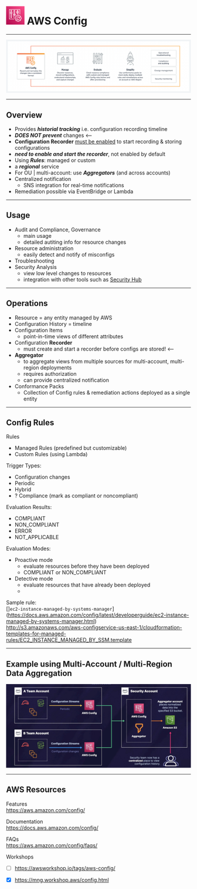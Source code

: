 # <img src="../../images/ConfigLogo.png" alt="Config" style="height: 50px; width:50px;"/>  AWS Config
---  

![Config Diagram](../../images/ConfigDiagram.png)

---  
## Overview  
- Provides ***historial tracking*** i.e. configuration recording timeline
- ***DOES NOT prevent*** changes <--
- **Configuration Recorder** <ins>must be enabled</ins> to start recording & storing configurations
- ***need to enable and start the recorder***, not enabled by default
- Using ***Rules***: managed or custom
- a ***regional*** service 
- For OU | multi-account: use ***Aggregators*** (and across accounts)  
- Centralized notification
  - SNS integration for real-time notifications
- Remediation possible via EventBridge or Lambda

---  
## Usage  
- Audit and Compliance, Governance
  - main usage
  - detailed autiting info for resource changes
- Resource administration
  - easily detect and notify of misconfigs
- Troubleshooting
- Security Analysis
  - view low level changes to resources
  - integration with other tools such as [Security Hub](../securityhub/README.md)

---  
## Operations  
- Resource = any entity managed by AWS
- Configuration History = timeline
- Configuration Items
  - point-in-time views of different attributes
- Configuration **Recorder**
  - must create and start a recorder before configs are stored! <--
- **Aggregator**
  - to aggregate views from multiple sources for multi-account, multi-region deployments 
  - requires authorization
  - can provide centralized notification
- Conformance Packs
  - Collection of Config rules & remediation actions deployed as a single entity

---  
## Config Rules  

Rules 
- Managed Rules (predefined but customizable)
- Custom Rules (using Lambda)

Trigger Types:
- Configuration changes
- Periodic
- Hybrid
- ? Compliance (mark as compliant or noncompliant)

Evaluation Results:  
- COMPLIANT  
- NON_COMPLIANT  
- ERROR  
- NOT_APPLICABLE  

Evaluation Modes:  
- Proactive mode  
  - evaluate resources before they have been deployed
  - COMPLIANT or NON_COMPLIANT
- Detective mode
  - evaluate resources that have already been deployed
  - 

Sample rule:  
[]`ec2-instance-managed-by-systems-manager`](https://docs.aws.amazon.com/config/latest/developerguide/ec2-instance-managed-by-systems-manager.html)  
http://s3.amazonaws.com/aws-configservice-us-east-1/cloudformation-templates-for-managed-rules/EC2_INSTANCE_MANAGED_BY_SSM.template


---  
## Example using Multi-Account / Multi-Region Data Aggregation  

![Aggregator](../../images/ConfigAggregator.jpg)

---  
## AWS Resources  

Features  
https://aws.amazon.com/config/

Documentation  
https://docs.aws.amazon.com/config/

FAQs  
https://aws.amazon.com/config/faqs/

Workshops  
- [ ] https://awsworkshop.io/tags/aws-config/  
- [x] https://mng.workshop.aws/config.html  

